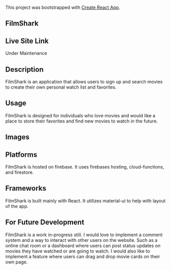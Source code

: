 This project was bootstrapped with [Create React App](https://github.com/facebook/create-react-app).

## FilmShark

## Live Site Link
Under Maintenance

## Description
FilmShark is an application that allows users to sign up and search movies to create their own personal watch list and favorites.

## Usage 
FilmShark is designed for individuals who love movies and would like a place to store their favorites and find new movies to watch in the future.

## Images

## Platforms
FilmShark is hosted on firebase. It uses firebases hosting, cloud-functions, and firestore.

## Frameworks
FilmShark is built mainly with React. It utilizes material-ui to help with layout of the app.

## For Future Development
FilmShark is a work in-progress still. I would love to implement a comment system and a way to interact with other users on the website. Such as a online chat room or a dashboard where users can post status updates on movies they have watched or are going to watch. I would also like to implement a feature where users can drag and drop movie cards on their own page.
